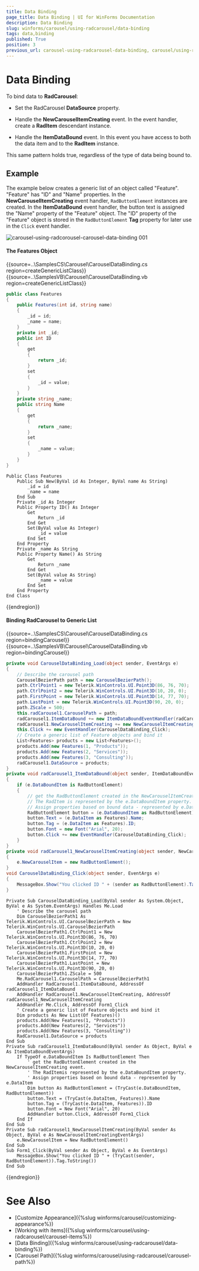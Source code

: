 ```yaml
---
title: Data Binding
page_title: Data Binding | UI for WinForms Documentation
description: Data Binding
slug: winforms/carousel/using-radcarousel/data-binding
tags: data,binding
published: True
position: 3
previous_url: carousel-using-radcarousel-data-binding, carousel/using-radcarousel/data-binding
---
```


# Data Binding

To bind data to __RadCarousel__:

* Set the RadCarousel __DataSource__ property.
          
* Handle the __NewCarouselItemCreating__ event. In the event handler, create a __RadItem__ descendant instance.
          
* Handle the __ItemDataBound__ event. In this event you have access to both the data item and to the __RadItem__ instance.
          
This same pattern holds true, regardless of the type of data being bound to.

## Example

The example below creates a generic list of an object called "Feature". "Feature" has "ID" and "Name" properties. In the __NewCarouselItemCreating__ event handler, `RadButtonElement` instances are created. In the __ItemDataBound__ event handler, the button text is assigned the "Name" property of the "Feature" object. The "ID" property of the "Feature" object is stored in the `RadButtonElement` __Tag__ property for later use in the `Click` event handler.

![carousel-using-radcorousel-carousel-data-binding 001](images/carousel-using-radcorousel-carousel-data-binding001.png)

#### The Features Object

{{source=..\SamplesCS\Carousel\CarouselDataBinding.cs region=createGenericListClass}} 
{{source=..\SamplesVB\Carousel\CarouselDataBinding.vb region=createGenericListClass}} 

````C#
public class Features
{
    public Features(int id, string name)
    {
        _id = id;
        _name = name;
    }
    private int _id;
    public int ID
    {
        get
        {
            return _id;
        }
        set
        {
            _id = value;
        }
    }
    private string _name;
    public string Name
    {
        get
        {
            return _name;
        }
        set
        {
            _name = value;
        }
    }
}

````
````VB.NET
Public Class Features
    Public Sub New(ByVal id As Integer, ByVal name As String)
        _id = id
        _name = name
    End Sub
    Private _id As Integer
    Public Property ID() As Integer
        Get
            Return _id
        End Get
        Set(ByVal value As Integer)
            _id = value
        End Set
    End Property
    Private _name As String
    Public Property Name() As String
        Get
            Return _name
        End Get
        Set(ByVal value As String)
            _name = value
        End Set
    End Property
End Class

````

{{endregion}} 


#### Binding RadCarousel to Generic List

{{source=..\SamplesCS\Carousel\CarouselDataBinding.cs region=bindingCarousel}} 
{{source=..\SamplesVB\Carousel\CarouselDataBinding.vb region=bindingCarousel}} 

````C#
private void CarouselDataBinding_Load(object sender, EventArgs e)
{
    // Describe the carousel path
    CarouselBezierPath path = new CarouselBezierPath();
    path.CtrlPoint1 = new Telerik.WinControls.UI.Point3D(86, 76, 70);
    path.CtrlPoint2 = new Telerik.WinControls.UI.Point3D(10, 20, 0);
    path.FirstPoint = new Telerik.WinControls.UI.Point3D(14, 77, 70);
    path.LastPoint = new Telerik.WinControls.UI.Point3D(90, 20, 0);
    path.ZScale = 500;
    this.radCarousel1.CarouselPath = path;
    radCarousel1.ItemDataBound += new ItemDataBoundEventHandler(radCarousel1_ItemDataBound);
    radCarousel1.NewCarouselItemCreating += new NewCarouselItemCreatingEventHandler(radCarousel1_NewCarouselItemCreating);
    this.Click += new EventHandler(CarouselDataBinding_Click);
    // Create a generic list of Feature objects and bind it
    List<Features> products = new List<Features>();
    products.Add(new Features(1, "Products"));
    products.Add(new Features(2, "Services"));
    products.Add(new Features(3, "Consulting"));
    radCarousel1.DataSource = products;
}
private void radCarousel1_ItemDataBound(object sender, ItemDataBoundEventArgs e)
{
    if (e.DataBoundItem is RadButtonElement)
    {
        // get the RadButtonElement created in the NewCarouselItemCreating event.
        // The RadItem is represented by the e.DataBoundItem property.
        // Assign properties based on bound data - represented by e.DataItem
        RadButtonElement button = (e.DataBoundItem as RadButtonElement);
        button.Text = (e.DataItem as Features).Name;
        button.Tag = (e.DataItem as Features).ID;
        button.Font = new Font("Arial", 20);
        button.Click += new EventHandler(CarouselDataBinding_Click);
    }
}
private void radCarousel1_NewCarouselItemCreating(object sender, NewCarouselItemCreatingEventArgs e)
{
    e.NewCarouselItem = new RadButtonElement();
}
void CarouselDataBinding_Click(object sender, EventArgs e)
{
    MessageBox.Show("You clicked ID " + (sender as RadButtonElement).Tag.ToString());
}

````
````VB.NET
Private Sub CarouselDataBinding_Load(ByVal sender As System.Object, ByVal e As System.EventArgs) Handles Me.Load
    ' Describe the carousel path
    Dim CarouselBezierPath1 As Telerik.WinControls.UI.CarouselBezierPath = New Telerik.WinControls.UI.CarouselBezierPath
    CarouselBezierPath1.CtrlPoint1 = New Telerik.WinControls.UI.Point3D(86, 76, 70)
    CarouselBezierPath1.CtrlPoint2 = New Telerik.WinControls.UI.Point3D(10, 20, 0)
    CarouselBezierPath1.FirstPoint = New Telerik.WinControls.UI.Point3D(14, 77, 70)
    CarouselBezierPath1.LastPoint = New Telerik.WinControls.UI.Point3D(90, 20, 0)
    CarouselBezierPath1.ZScale = 500
    Me.RadCarousel1.CarouselPath = CarouselBezierPath1
    AddHandler RadCarousel1.ItemDataBound, AddressOf radCarousel1_ItemDataBound
    AddHandler RadCarousel1.NewCarouselItemCreating, AddressOf radCarousel1_NewCarouselItemCreating
    AddHandler Me.Click, AddressOf Form1_Click
    ' Create a generic list of Feature objects and bind it
    Dim products As New List(Of Features)()
    products.Add(New Features(1, "Products"))
    products.Add(New Features(2, "Services"))
    products.Add(New Features(3, "Consulting"))
    RadCarousel1.DataSource = products
End Sub
Private Sub radCarousel1_ItemDataBound(ByVal sender As Object, ByVal e As ItemDataBoundEventArgs)
    If TypeOf e.DataBoundItem Is RadButtonElement Then
        ' get the RadButtonElement created in the NewCarouselItemCreating event.
        ' The RadItemis represented by the e.DataBoundItem property.
        ' Assign properties based on bound data - represented by e.DataItem
        Dim button As RadButtonElement = (TryCast(e.DataBoundItem, RadButtonElement))
        button.Text = (TryCast(e.DataItem, Features)).Name
        button.Tag = (TryCast(e.DataItem, Features)).ID
        button.Font = New Font("Arial", 20)
        AddHandler button.Click, AddressOf Form1_Click
    End If
End Sub
Private Sub radCarousel1_NewCarouselItemCreating(ByVal sender As Object, ByVal e As NewCarouselItemCreatingEventArgs)
    e.NewCarouselItem = New RadButtonElement()
End Sub
Sub Form1_Click(ByVal sender As Object, ByVal e As EventArgs)
    MessageBox.Show("You clicked ID " + (TryCast(sender, RadButtonElement)).Tag.ToString())
End Sub

````

{{endregion}} 


# See Also

 * [Customize Appearance]({%slug winforms/carousel/customizing-appearance%})
 * [Working with items]({%slug  winforms/carousel/using-radcarousel/carousel-items%})
 * [Data Binding]({%slug winforms/carousel/using-radcarousel/data-binding%})
 * [Carousel Path]({%slug winforms/carousel/using-radcarousel/carousel-path%})
